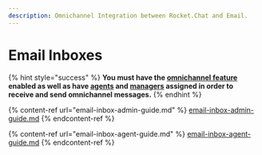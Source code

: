 ```yaml
---
description: Omnichannel Integration between Rocket.Chat and Email.
---
```


# Email Inboxes

{% hint style="success" %}
**You must have the **[**omnichannel feature**](https://docs.rocket.chat/guides/administration/settings/omnichannel-admins-guide#enable-omnichannel)** enabled as well as have **[**agents**](https://docs.rocket.chat/guides/omnichannel/agents)** and **[**managers**](https://docs.rocket.chat/guides/omnichannel/managers)** assigned in order to receive and send omnichannel messages.**
{% endhint %}

{% content-ref url="email-inbox-admin-guide.md" %}
[email-inbox-admin-guide.md](email-inbox-admin-guide.md)
{% endcontent-ref %}

{% content-ref url="email-inbox-agent-guide.md" %}
[email-inbox-agent-guide.md](email-inbox-agent-guide.md)
{% endcontent-ref %}

